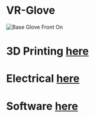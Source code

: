 # VR-Glove
<img src="https://github.com/TjadenWright/VR-Glove/blob/main/Images%20And%20Videos/GlovesInSteamVr.gif" alt="Base Glove Front On" title="Base Glove Front On" />

# 3D Printing [here](https://github.com/TjadenWright/VR-Glove/tree/main/Hardware/3D%20Print/README.md)

# Electrical [here](https://github.com/TjadenWright/VR-Glove/tree/main/Hardware/Electrical/README.md)

# Software [here](https://github.com/TjadenWright/VR-Glove/tree/main/Software/README.md)